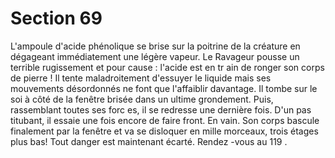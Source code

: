 # Section 69

L'ampoule d'acide phénolique se brise sur la poitrine de la créature en dégageant
immédiatement une légère vapeur. Le Ravageur pousse un terrible rugissement et pour
cause : l'acide est en tr ain de ronger son corps de pierre ! Il tente maladroitement
d'essuyer le liquide mais ses mouvements désordonnés ne font que l'affaiblir davantage. Il
tombe sur le soi à côté de la fenêtre brisée dans un ultime grondement. Puis, rassemblant
toutes ses forc es, il se redresse une dernière fois. D'un pas titubant, il essaie une fois
encore de faire front. En vain. Son corps bascule finalement par la fenêtre et va se
disloquer en mille morceaux, trois étages plus bas! Tout danger est maintenant écarté.
Rendez -vous au  119 .